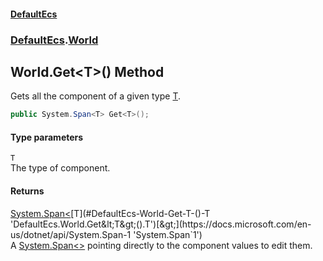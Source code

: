 #### [DefaultEcs](./index.md 'index')
### [DefaultEcs](./DefaultEcs.md 'DefaultEcs').[World](./DefaultEcs-World.md 'DefaultEcs.World')
## World.Get&lt;T&gt;() Method
Gets all the component of a given type [T](#DefaultEcs-World-Get-T-()-T 'DefaultEcs.World.Get&lt;T&gt;().T').  
```C#
public System.Span<T> Get<T>();
```
#### Type parameters
<a name='DefaultEcs-World-Get-T-()-T'></a>
`T`  
The type of component.  
  
#### Returns
[System.Span&lt;](https://docs.microsoft.com/en-us/dotnet/api/System.Span-1 'System.Span`1')[T](#DefaultEcs-World-Get-T-()-T 'DefaultEcs.World.Get&lt;T&gt;().T')[&gt;](https://docs.microsoft.com/en-us/dotnet/api/System.Span-1 'System.Span`1')  
A [System.Span&lt;&gt;](https://docs.microsoft.com/en-us/dotnet/api/System.Span-1 'System.Span`1') pointing directly to the component values to edit them.  

